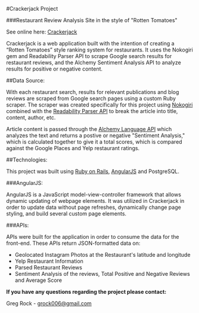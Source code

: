 #Crackerjack Project

###Restaurant Review Analysis Site in the style of "Rotten Tomatoes"

See online here: [Crackerjack](https://crackerjack-app.herokuapp.com/)

Crackerjack is a web application built with the intention of creating a “Rotten Tomatoes” style ranking system for restaurants. It uses the Nokogiri gem and Readability Parser API to scrape Google search results for restaurant reviews, and the Alchemy Sentiment Analysis API to analyze results for positive or negative content. 

##Data Source:

With each restaurant search, results for relevant publications and blog reviews are scraped from Google search pages using a custom Ruby scraper. The scraper was created specifically for this project using [Nokogiri](http://www.nokogiri.org/) combined with the [Readability Parser API](https://www.readability.com/developers/api/parser) to break the article into title, content, author, etc. 

Article content is passed through the [Alchemy Language API](http://www.alchemyapi.com/products/alchemylanguage/sentiment-analysis) which analyzes the text and returns a postive or negative "Sentiment Analysis," which is calculated together to give it a total scores, which is compared against the
Google Places and Yelp restaurant ratings.

##Technologies:

This project was built using [Ruby on Rails](http://rubyonrails.org/), [AngularJS](https://angularjs.org/) and PostgreSQL.

###AngularJS:

AngularJS is a JavaScript model-view-controller framework that allows dynamic updating of webpage elements. It was utilized in Crackerjack in order to update data without page refreshes, dynamically change page styling, and build several custom page elements.

###APIs:

APIs were built for the application in order to consume the data for the front-end. These APIs return JSON-formatted data on:

* Geolocated Instagram Photos at the Restaurant's latitude and longitude
* Yelp Restaurant Information
* Parsed Restaurant Reviews
* Sentiment Analysis of the reviews, Total Positive and Negative Reviews and Average Score

**If you have any questions regarding the project please contact:**

Greg Rock - grock006@gmail.com

